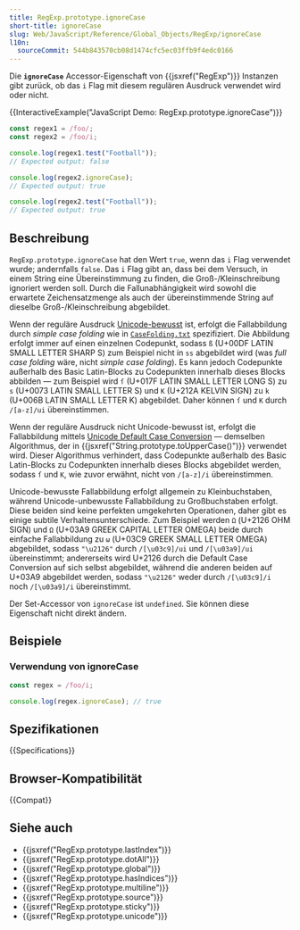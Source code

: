 ```yaml
---
title: RegExp.prototype.ignoreCase
short-title: ignoreCase
slug: Web/JavaScript/Reference/Global_Objects/RegExp/ignoreCase
l10n:
  sourceCommit: 544b843570cb08d1474cfc5ec03ffb9f4edc0166
---
```


Die **`ignoreCase`** Accessor-Eigenschaft von {{jsxref("RegExp")}} Instanzen gibt zurück, ob das `i` Flag mit diesem regulären Ausdruck verwendet wird oder nicht.

{{InteractiveExample("JavaScript Demo: RegExp.prototype.ignoreCase")}}

```js interactive-example
const regex1 = /foo/;
const regex2 = /foo/i;

console.log(regex1.test("Football"));
// Expected output: false

console.log(regex2.ignoreCase);
// Expected output: true

console.log(regex2.test("Football"));
// Expected output: true
```

## Beschreibung

`RegExp.prototype.ignoreCase` hat den Wert `true`, wenn das `i` Flag verwendet wurde; andernfalls `false`. Das `i` Flag gibt an, dass bei dem Versuch, in einem String eine Übereinstimmung zu finden, die Groß-/Kleinschreibung ignoriert werden soll. Durch die Fallunabhängigkeit wird sowohl die erwartete Zeichensatzmenge als auch der übereinstimmende String auf dieselbe Groß-/Kleinschreibung abgebildet.

Wenn der reguläre Ausdruck [Unicode-bewusst](/de/docs/Web/JavaScript/Reference/Global_Objects/RegExp/unicode#unicode-aware_mode) ist, erfolgt die Fallabbildung durch _simple case folding_ wie in [`CaseFolding.txt`](https://unicode.org/Public/UCD/latest/ucd/CaseFolding.txt) spezifiziert. Die Abbildung erfolgt immer auf einen einzelnen Codepunkt, sodass `ß` (U+00DF LATIN SMALL LETTER SHARP S) zum Beispiel nicht in `ss` abgebildet wird (was _full case folding_ wäre, nicht _simple case folding_). Es kann jedoch Codepunkte außerhalb des Basic Latin-Blocks zu Codepunkten innerhalb dieses Blocks abbilden — zum Beispiel wird `ſ` (U+017F LATIN SMALL LETTER LONG S) zu `s` (U+0073 LATIN SMALL LETTER S) und `K` (U+212A KELVIN SIGN) zu `k` (U+006B LATIN SMALL LETTER K) abgebildet. Daher können `ſ` und `K` durch `/[a-z]/ui` übereinstimmen.

Wenn der reguläre Ausdruck nicht Unicode-bewusst ist, erfolgt die Fallabbildung mittels [Unicode Default Case Conversion](https://unicode-org.github.io/icu/userguide/transforms/casemappings.html) — demselben Algorithmus, der in {{jsxref("String.prototype.toUpperCase()")}} verwendet wird. Dieser Algorithmus verhindert, dass Codepunkte außerhalb des Basic Latin-Blocks zu Codepunkten innerhalb dieses Blocks abgebildet werden, sodass `ſ` und `K`, wie zuvor erwähnt, nicht von `/[a-z]/i` übereinstimmen.

Unicode-bewusste Fallabbildung erfolgt allgemein zu Kleinbuchstaben, während Unicode-unbewusste Fallabbildung zu Großbuchstaben erfolgt. Diese beiden sind keine perfekten umgekehrten Operationen, daher gibt es einige subtile Verhaltensunterschiede. Zum Beispiel werden `Ω` (U+2126 OHM SIGN) und `Ω` (U+03A9 GREEK CAPITAL LETTER OMEGA) beide durch einfache Fallabbildung zu `ω` (U+03C9 GREEK SMALL LETTER OMEGA) abgebildet, sodass `"\u2126"` durch `/[\u03c9]/ui` und `/[\u03a9]/ui` übereinstimmt; andererseits wird U+2126 durch die Default Case Conversion auf sich selbst abgebildet, während die anderen beiden auf U+03A9 abgebildet werden, sodass `"\u2126"` weder durch `/[\u03c9]/i` noch `/[\u03a9]/i` übereinstimmt.

Der Set-Accessor von `ignoreCase` ist `undefined`. Sie können diese Eigenschaft nicht direkt ändern.

## Beispiele

### Verwendung von ignoreCase

```js
const regex = /foo/i;

console.log(regex.ignoreCase); // true
```

## Spezifikationen

{{Specifications}}

## Browser-Kompatibilität

{{Compat}}

## Siehe auch

- {{jsxref("RegExp.prototype.lastIndex")}}
- {{jsxref("RegExp.prototype.dotAll")}}
- {{jsxref("RegExp.prototype.global")}}
- {{jsxref("RegExp.prototype.hasIndices")}}
- {{jsxref("RegExp.prototype.multiline")}}
- {{jsxref("RegExp.prototype.source")}}
- {{jsxref("RegExp.prototype.sticky")}}
- {{jsxref("RegExp.prototype.unicode")}}
